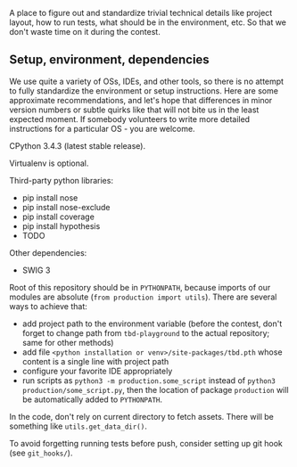 A place to figure out and standardize trivial technical details like project
layout, how to run tests, what should be in the environment, etc. So that we
don't waste time on it during the contest.


## Setup, environment, dependencies

We use quite a variety of OSs, IDEs, and other tools, so there is no attempt to fully standardize the environment or setup instructions. Here are some approximate recommendations, and let's hope that differences in minor version numbers or subtle quirks like that will not bite us in the least expected moment. If somebody volunteers to write more detailed instructions for a particular OS - you are welcome.

CPython 3.4.3 (latest stable release).

Virtualenv is optional.

Third-party python libraries:
 - pip install nose
 - pip install nose-exclude
 - pip install coverage
 - pip install hypothesis
 - TODO

Other dependencies:
 - SWIG 3

Root of this repository should be in `PYTHONPATH`, because imports of our modules are absolute (`from production import utils`). There are several ways to achieve that:
  - add project path to the environment variable (before the contest, don't forget to change path from `tbd-playground` to the actual repository; same for other methods)
  - add file `<python installation or venv>/site-packages/tbd.pth` whose content is a single line with project path
  - configure your favorite IDE appropriately
  - run scripts as `python3 -m production.some_script` instead of `python3 production/some_script.py`, then the location of package `production` will be automatically added to `PYTHONPATH`.

In the code, don't rely on current directory to fetch assets. There will be something like `utils.get_data_dir()`.

To avoid forgetting running tests before push, consider setting up git hook
(see `git_hooks/`).
